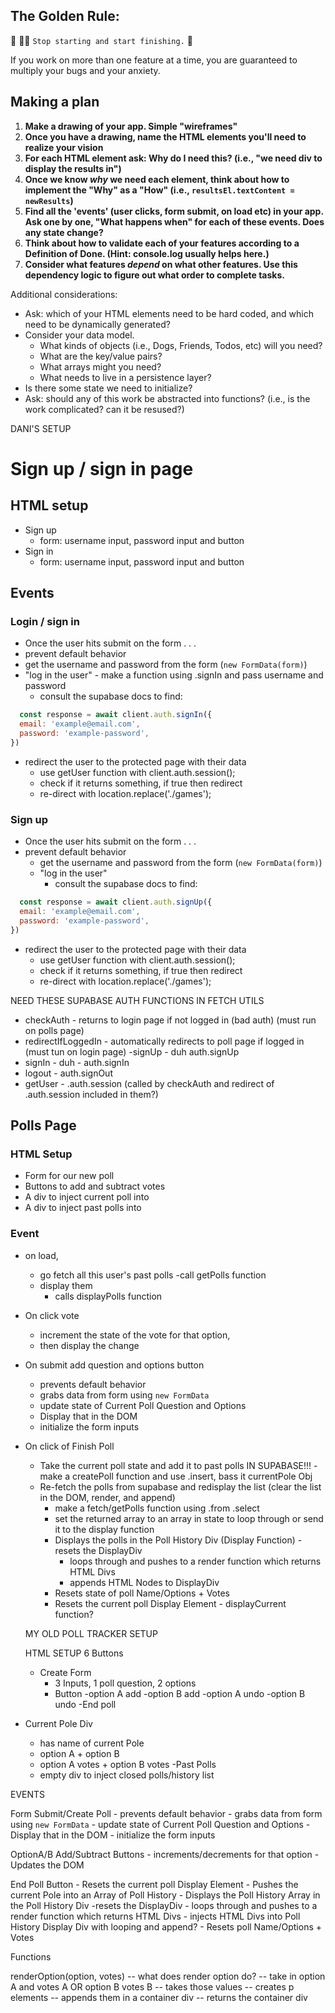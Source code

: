 ## The Golden Rule: 

🦸 🦸‍♂️ `Stop starting and start finishing.` 🏁

If you work on more than one feature at a time, you are guaranteed to multiply your bugs and your anxiety.

## Making a plan

1) **Make a drawing of your app. Simple "wireframes"**
1) **Once you have a drawing, name the HTML elements you'll need to realize your vision**
1) **For each HTML element ask: Why do I need this? (i.e., "we need div to display the results in")** 
1) **Once we know _why_ we need each element, think about how to implement the "Why" as a "How" (i.e., `resultsEl.textContent = newResults`)**
1) **Find all the 'events' (user clicks, form submit, on load etc) in your app. Ask one by one, "What happens when" for each of these events. Does any state change?**
1) **Think about how to validate each of your features according to a Definition of Done. (Hint: console.log usually helps here.)**
1) **Consider what features _depend_ on what other features. Use this dependency logic to figure out what order to complete tasks.**

Additional considerations:
- Ask: which of your HTML elements need to be hard coded, and which need to be dynamically generated?
- Consider your data model. 
  - What kinds of objects (i.e., Dogs, Friends, Todos, etc) will you need? 
  - What are the key/value pairs? 
  - What arrays might you need? 
  - What needs to live in a persistence layer?
- Is there some state we need to initialize?
- Ask: should any of this work be abstracted into functions? (i.e., is the work complicated? can it be resused?)


DANI'S SETUP

# Sign up / sign in page

## HTML setup
- Sign up
  - form: username input, password input and button
- Sign in
  - form: username input, password input and button

## Events
### Login / sign in
  - Once the user hits submit on the form . . .
  - prevent default behavior
  - get the username and password from the form (`new FormData(form)`)
  - "log in the user" - make a function using .signIn and pass username and password
    - consult the supabase docs to find:
```js 
  const response = await client.auth.signIn({
  email: 'example@email.com',
  password: 'example-password',
})
```
- redirect the user to the protected page with their data
    - use getUser function with client.auth.session();
    - check if it returns something, if true then redirect
    - re-direct with location.replace('./games');

### Sign up
  - Once the user hits submit on the form . . .
- prevent default behavior
  - get the username and password from the form (`new FormData(form)`)
  - "log in the user"
    - consult the supabase docs to find:
```js 
  const response = await client.auth.signUp({
  email: 'example@email.com',
  password: 'example-password',
})
```
- redirect the user to the protected page with their data
    - use getUser function with client.auth.session();
    - check if it returns something, if true then redirect
    - re-direct with location.replace('./games');


NEED THESE SUPABASE AUTH FUNCTIONS IN FETCH UTILS
- checkAuth - returns to login page if not logged in (bad auth) (must run on polls page)
- redirectIfLoggedIn - automatically redirects to poll page if logged in (must tun on login page)
-signUp - duh auth.signUp
- signIn - duh - auth.signIn
- logout - auth.signOut
- getUser - .auth.session (called by checkAuth and redirect of .auth.session included in them?)


## Polls Page


### HTML Setup
- Form for our new poll
- Buttons to add and subtract votes
- A div to inject current poll into
- A div to inject past polls into

### Event
- on load, 
  - go fetch all this user's past polls 
    -call getPolls function
  - display them
    - calls displayPolls function

- On click vote
  - increment the state of the vote for that option,
  - then display the change

- On submit add question and options button
    - prevents default behavior
    - grabs data from form using `new FormData`
    - update state of Current Poll Question and Options
    - Display that in the DOM
    - initialize the form inputs

- On click of Finish Poll
  - Take the current poll state and add it to past polls IN SUPABASE!!! 
        - make a createPoll function and use .insert, bass it currentPole Obj
  - Re-fetch the polls from supabase and redisplay the list (clear the list in the DOM, render, and append)
    - make a fetch/getPolls function using .from .select
    - set the returned array to an array in state to loop through or send it to the display function
    - Displays the polls in the Poll History Div (Display Function)
        -resets the DisplayDiv
        - loops through and pushes to a render function which returns HTML Divs
        - appends HTML Nodes to DisplayDiv
    - Resets state  of poll Name/Options + Votes
    - Resets the current poll Display Element - displayCurrent function?




  MY OLD POLL TRACKER SETUP 

  HTML SETUP
6 Buttons
    - Create Form
        - 3 Inputs, 1 poll question, 2 options
        - Button
    -option A add
    -option B add
    -option A undo
    -option B undo
    -End poll
- Current Pole Div
    - has name of current Pole
    - option A + option B
    - option A votes + option B votes
-Past Polls
    - empty div to inject closed polls/history list

EVENTS

Form Submit/Create Poll
    - prevents default behavior
    - grabs data from form using `new FormData`
    - update state of Current Poll Question and Options
    - Display that in the DOM
    - initialize the form inputs

OptionA/B Add/Subtract Buttons
    - increments/decrements for that option
    - Updates the DOM

End Poll Button
    - Resets the current poll Display Element
    - Pushes the current Pole into an Array of Poll History
    - Displays the Poll History Array in the Poll History Div
        -resets the DisplayDiv
        - loops through and pushes to a render function which returns HTML Divs
        - injects HTML Divs into Poll History Display Div with looping and append?
    - Resets poll Name/Options + Votes



Functions

renderOption(option, votes)
-- what does render option do?
-- take in option A and votes A OR option B votes B
-- takes those values
-- creates p elements
-- appends them in a container div
-- returns the container div
